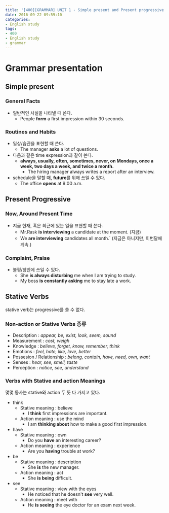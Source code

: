 ```yaml
---
title: '[400][GRAMMAR] UNIT 1 - Simple present and Present progressive'
date: 2016-09-22 09:59:10
categories: 
- English study
tags:
- 400
- English study
- grammar
---
```


# Grammar presentation
## Simple present
### General Facts
* 일반적인 사실을 나타낼 때 쓴다.
    * People **form** a first impression within 30 seconds.

### Routines and Habits
* 일상/습관을 표현할 때 쓴다.
    * The manager **asks** a lot of questions.
* 다음과 같은 time expression과 같이 쓴다.
    * **always, usually, often, sometimes, never, on Mondays, once a week, two days a week, and twice a month.**
        * The hiring manager always writes a report after an interview.
* schedule을 말할 때, **future**를 위해 쓰일 수 있다.
    * The office **opens** at 9:00 a.m.
    
## Present Progressive

### Now, Around Present Time
* 지금 현재, 혹은 최근에 있는 일을 표현할 때 쓴다.
    * Mr.Rask **is interviewing** a candidate at the moment. (지금)
    * We **are interviewing** candidates all month.` (지금은 아니지만, 이번달에 계속.)

### Complaint, Praise
* 불평/창찬에 쓰일 수 있다.
    * She **is always disturbing** me when I am trying to study.
    * My boss **is constantly asking** me to stay late a work.

## Stative Verbs
stative verb는 progressive를 쓸 수 없다.

### Non-action or Stative Verbs 종류
- Description : *appear, be, exist, look, seem, sound*
- Measurement : *cost, weigh*
- Knowledge : *believe, forget, know, remember, think*
- Emotions : *feel, hate, like, love, better*
- Possesion / Relationship : *belong, contain, have, need, own, want*
- Senses : *hear, see, smell, taste*
- Perception : *notice, see, understand*
 
 
### Verbs with Stative and action Meanings
몇몇 동사는 stative와 action 두 뜻 다 가지고 있다.

- think
    - Stative meaning : believe
        - I **think** first impressions are important.
    - Action meaning : use the mind
        - I am **thinking about** how to make a good first impression.
- have
    - Stative meaning : own
        - Do you **have** an interesting career?
    - Action meaning : experience
        - Are you **having** trouble at work?
- be
    - Stative meaning : description
        - She **is** the new manager.
    - Action meaning : act
        - She **is being** difficult.
- see
    - Stative meaning : view with the eyes
        - He noticed that he doesn't **see** very well.
    - Action meaning : meet with
        - He **is seeing** the eye doctor for an exam next week.
